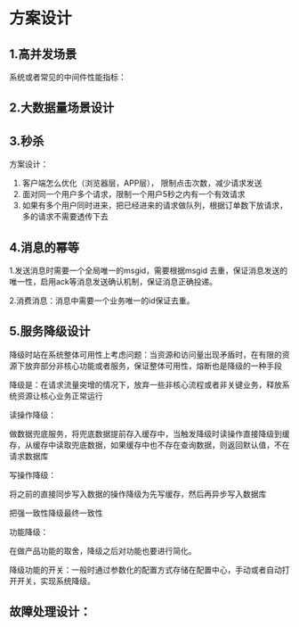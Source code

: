# 方案设计

## 1.高并发场景 



系统或者常见的中间件性能指标：





## 2.大数据量场景设计



## 3.秒杀

方案设计：

1. 客户端怎么优化（浏览器层，APP层）， 限制点击次数，减少请求发送
2. 面对同一个用户多个请求，限制一个用户5秒之内有一个有效请求
3. 如果有多个用户同时进来，把已经进来的请求做队列，根据订单数下放请求，多的请求不需要透传下去

## 4.消息的幂等

1.发送消息时需要一个全局唯一的msgid，需要根据msgid 去重，保证消息发送的唯一性，启用ack等消息发送确认机制，保证消息正确投递。

2.消费消息：消息中需要一个业务唯一的id保证去重。



## 5.服务降级设计

降级时站在系统整体可用性上考虑问题：当资源和访问量出现矛盾时，在有限的资源下放弃部分非核心功能或者服务，保证整体可用性，熔断也是降级的一种手段



降级是：在请求流量突增的情况下，放弃一些非核心流程或者非关键业务，释放系统资源让核心业务正常运行

读操作降级：

做数据兜底服务，将兜底数据提前存入缓存中，当触发降级时读操作直接降级到缓存，从缓存中读取兜底数据，如果缓存中也不存在查询数据，则返回默认值，不在请求数据库

写操作降级：

将之前的直接同步写入数据的操作降级为先写缓存，然后再异步写入数据库

把强一致性降级最终一致性

功能降级：

在做产品功能的取舍，降级之后对功能也要进行简化。

降级功能的开关：一般时通过参数化的配置方式存储在配置中心，手动或者自动打开开关，实现系统降级。



## 故障处理设计：

















